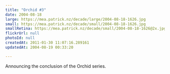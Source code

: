 ```yaml
---
title: "Orchid #3"
date: 2004-08-18
large: https://mea.patrick.nz/decade/large/2004-08-18-1626.jpg
small: https://mea.patrick.nz/decade/small/2004-08-18-1626.jpg
smallRetina: https://mea.patrick.nz/decade/small/2004-08-18-1626@2x.jpg
flickrUrl: null
photoId: null
createdAt: 2011-01-30 11:07:16.289161
updatedAt: 2004-08-19 00:33:20

---
```

Announcing the conclusion of the Orchid series.
